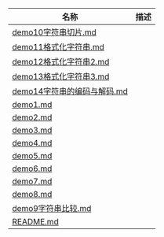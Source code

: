 | 名称 | 描述 |
| - | - |
| [demo10字符串切片.md](demo10字符串切片.md) | |
| [demo11格式化字符串.md](demo11格式化字符串.md) | |
| [demo12格式化字符串2.md](demo12格式化字符串2.md) | |
| [demo13格式化字符串3.md](demo13格式化字符串3.md) | |
| [demo14字符串的编码与解码.md](demo14字符串的编码与解码.md) | |
| [demo1.md](demo1.md) | |
| [demo2.md](demo2.md) | |
| [demo3.md](demo3.md) | |
| [demo4.md](demo4.md) | |
| [demo5.md](demo5.md) | |
| [demo6.md](demo6.md) | |
| [demo7.md](demo7.md) | |
| [demo8.md](demo8.md) | |
| [demo9字符串比较.md](demo9字符串比较.md) | |
| [README.md](README.md) | |

